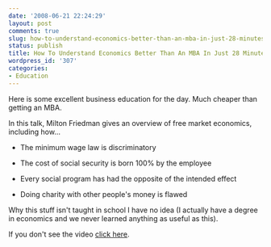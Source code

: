 ```yaml
---
date: '2008-06-21 22:24:29'
layout: post
comments: true
slug: how-to-understand-economics-better-than-an-mba-in-just-28-minutes
status: publish
title: How To Understand Economics Better Than An MBA In Just 28 Minutes
wordpress_id: '307'
categories:
- Education
---
```


Here is some excellent business education for the day.  Much cheaper than getting an MBA.

In this talk, Milton Friedman gives an overview of free market economics, including how...




	
  * The minimum wage law is discriminatory

	
  * The cost of social security is born 100% by the employee

	
  * Every social program has had the opposite of the intended effect

	
  * Doing charity with other people's money is flawed



Why this stuff isn't taught in school I have no idea (I actually have a degree in economics and we never learned anything as useful as this).

If you don't see the video [click here](http://youtube.com/watch?v=JfdRpyfEmBE).


